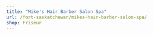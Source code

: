 ```yaml
---
title: "Mike's Hair Barber Salon Spa"
url: /fort-saskatchewan/mikes-hair-barber-salon-spa/
shop: Friseur
---
```

